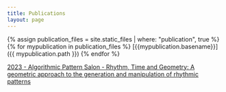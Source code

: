 ```yaml
---
title: Publications
layout: page
---
```

{% assign publication_files = site.static_files | where: "publication", true %}
{% for mypublication in publication_files %}
  [{{mypublication.basename}}]({{ mypublication.path }})
{% endfor %}

[2023 - Algorithmic Pattern Salon - Rhythm, Time and Geometry: A geometric approach to the generation and manipulation of rhythmic patterns](https://alpaca.pubpub.org/pub/s96d870n/)
